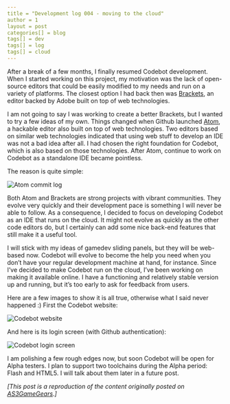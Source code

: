 ```yaml
---
title = "Development log 004 - moving to the cloud"
author = 1
layout = post
categories[] = blog
tags[] = dev
tags[] = log
tags[] = cloud
---
```


After a break of a few months, I finally resumed Codebot development. When I started working on this project, my motivation was the lack of open-source editors that could be easily modified to my needs and run on a variety of platforms. The closest option I had back then was [Brackets](http://brackets.io/), an editor backed by Adobe built on top of web technologies.

I am not going to say I was working to create a better Brackets, but I wanted to try a few ideas of my own. Things changed when Github launched [Atom](http://atom.io/), a hackable editor also built on top of web technologies. Two editors based on similar web technologies indicated that using web stuff to develop an IDE was not a bad idea after all. I had chosen the right foundation for Codebot, which is also based on those technologies. After Atom, continue to work on Codebot as a standalone IDE became pointless.

The reason is quite simple:

![Atom commit log](http://www.as3gamegears.com/wp-content/uploads/2015/03/atom_commit_log.png)

Both Atom and Brackets are strong projects with vibrant communities. They evolve very quickly and their development pace is something I will never be able to follow. As a consequence, I decided to focus on developing Codebot as an IDE that runs on the cloud. It might not evolve as quickly as the other code editors do, but I certainly can add some nice back-end features that still make it a useful tool.

I will stick with my ideas of gamedev sliding panels, but they will be web-based now. Codebot will evolve to become the help you need when you don’t have your regular development machine at hand, for instance. Since I’ve decided to make Codebot run on the cloud, I’ve been working on making it available online. I have a functioning and relatively stable version up and running, but it’s too early to ask for feedback from users.

Here are a few images to show it is all true, otherwise what I said never happened :) First the Codebot website:

![Codebot website](http://www.as3gamegears.com/wp-content/uploads/2015/03/codebot_website-1024x640.png)

And here is its login screen (with Github authentication):

![Codebot login screen](http://www.as3gamegears.com/wp-content/uploads/2015/03/codebot_login_screen-1024x640.png)

I am polishing a few rough edges now, but soon Codebot will be open for Alpha testers. I plan to support two toolchains during the Alpha period: Flash and HTML5. I will talk about them later in a future post.

_[This post is a reproduction of the content originally posted on [AS3GameGears](http://www.as3gamegears.com/blog/codebot-an-ide-focused-on-gamedev/).]_
